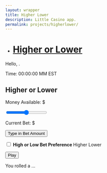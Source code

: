 ```yaml
---
layout: wrapper
title: Higher Lower
description: Little Casino app.
permalink: projects/higherlower/
---
```



<link rel="stylesheet" type="text/css" href="https://cdn.jsdelivr.net/npm/css-toggle-switch@latest/dist/toggle-switch.css" />
  <div class="section">
      <ul>
        <li><h1><a href="{{page.url}}">Higher or Lower</a></h1></li>
      </ul> 
   </div>

  	

  <div class="section">
    <p>Hello, <span id='name'></span>.</p>
  	<p>Time: <span id="clock">00:00:00 MM EST</span></p>
  </div>

  <div class="section">
    <article>
      <h1>Higher or Lower</h1>
      <p>Money Available: $<span id="currency"></span></p>
      <div class="slidecontainer">
        <input type="range" min="1" max="100" value="50" class="slider" id="myRange">
        <p>Current Bet: $<span id="bet"></span></p>
      </div>
      <button onclick="betAmt()">Type in Bet Amount</button>
      <p></p>
      <div>
      <label class="switch-light switch-candy" onclick="">
        <input type="checkbox" id="myCheck">
        <strong>
          High or Low Bet Preference
        </strong>
        <span>
          <span>Higher</span>
          <span>Lower</span>
          <a></a>
        </span>
      </label>
      </div>
      <p><button id="playButton" onclick="play()">Play</button>
      <p>You rolled a <span id="dice">..</span>.</p>

<script src='{{site.url}}/assets/js/casino.js'></script>

